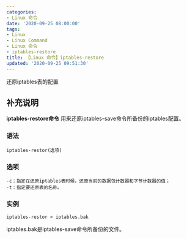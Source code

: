 ```yaml
---
categories:
- Linux 命令
date: '2020-09-25 08:00:00'
tags:
- Linux
- Linux Command
- Linux 命令
- iptables-restore
title: 【Linux 命令】iptables-restore
updated: '2020-09-25 09:51:30'
---
```


还原iptables表的配置

## 补充说明

**iptables-restore命令** 用来还原iptables-save命令所备份的iptables配置。

###  语法

```shell
iptables-restor(选项)
```

###  选项

```shell
-c：指定在还原iptables表时候，还原当前的数据包计数器和字节计数器的值；
-t：指定要还原表的名称。
```

###  实例

```shell
iptables-restor < iptables.bak
```

iptables.bak是iptables-save命令所备份的文件。


<!-- Linux命令行搜索引擎：https://jaywcjlove.github.io/linux-command/ -->